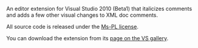 An editor extension for Visual Studio 2010 (Beta1) that italicizes comments and adds a few other visual changes to XML doc comments.

All source code is released under the [Ms-PL license](http://www.opensource.org/licenses/ms-pl.html).

You can download the extension from its [page on the VS gallery](http://visualstudiogallery.msdn.microsoft.com/en-us/0b439a8a-e21a-4e26-b82b-054fbf0acab7).
